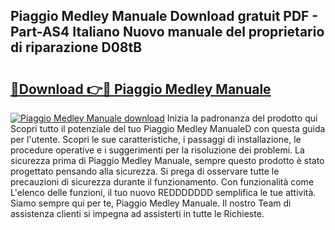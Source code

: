 ## Piaggio Medley Manuale Download gratuit PDF - Part-AS4 Italiano Nuovo manuale del proprietario di riparazione D08tB

# <h2><a href="http://dfbr8xk.blite.top/?on=Piaggio+Medley+Manuale">🔗Download 👉🔴 Piaggio Medley Manuale</a></h2>

[![Piaggio Medley Manuale download](https://i.imgur.com/lujVjoI.png)](http://dfbr8xk.blite.top/?on=Piaggio+Medley+Manuale)
Inizia la padronanza del prodotto qui Scopri tutto il potenziale del tuo Piaggio Medley ManualeD con questa guida per l'utente. Scopri le sue caratteristiche, i passaggi di installazione, le procedure operative e i suggerimenti per la risoluzione dei problemi. La sicurezza prima di Piaggio Medley Manuale, sempre questo prodotto è stato progettato pensando alla sicurezza. Si prega di osservare tutte le precauzioni di sicurezza durante il funzionamento. Con funzionalità come L'elenco delle funzioni, il tuo nuovo REDDDDDDD semplifica le tue attività. Siamo sempre qui per te, Piaggio Medley Manuale. Il nostro Team di assistenza clienti si impegna ad assisterti in tutte le Richieste.
